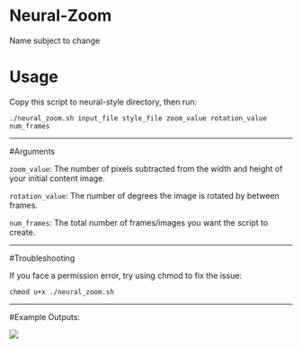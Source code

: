 # Neural-Zoom
Name subject to change


# Usage
Copy this script to neural-style directory, then run:

`./neural_zoom.sh input_file style_file zoom_value rotation_value num_frames`

---

#Arguments

`zoom_value`: The number of pixels subtracted from the width and height of your initial content image.

`rotation_value`: The number of degrees the image is rotated by between frames.

`num_frames`: The total number of frames/images you want the script to create.

---

#Troubleshooting

If you face a permission error, try using chmod to fix the issue: 

`chmod u+x ./neural_zoom.sh`

--- 

#Example Outputs: 

![](https://i.imgur.com/UCWl54o.gifv)
